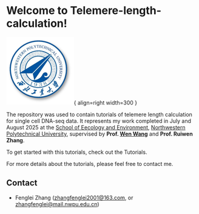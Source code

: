 # Welcome to Telemere-length-calculation!


<div class="result" markdown>

![Image title](img/nwpu.png){ align=right width=300 }

The repository was used to contain tutorials of telemere length calculation for single cell DNA-seq data. It represents my work completed in July and August 2025 at the [School of Eecology and Environment](https://see.nwpu.edu.cn/), [Northwestern Polytechnical University](https://www.nwpu.edu.cn/), supervised by **Prof. [Wen Wang](https://teacher.nwpu.edu.cn/0147C7EFF01849A49FF04A590BCCBC58.html)** and **Prof. Ruiwen Zhang**.

To get started with this tutorials, check out the Tutorials.

For more details about the tutorials, please feel free to contact me.

</div>



<div class="Contact" markdown>

## Contact

- Fenglei Zhang ([zhangfenglei2001@163.com](mailto:zhangfenglei2001@163.com), or [zhangfenglei@mail.nwpu.edu.cn](zhangfenglei@mail.nwpu.edu.cn))

</div>
